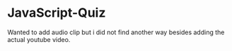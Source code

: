 # JavaScript-Quiz
Wanted to add audio clip but i did not find another way besides adding the actual youtube video.
